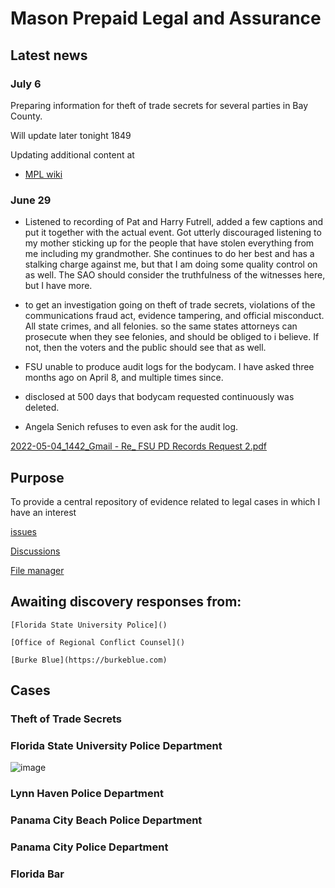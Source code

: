# Mason Prepaid Legal and Assurance

## Latest news

### July 6
Preparing information for theft of trade secrets for several parties in Bay County.

Will update later tonight 
1849


Updating additional content at
- [MPL wiki](https://github.com/mconsulting/mpl/wiki)

### June 29
- Listened to recording of Pat and Harry Futrell, added a few captions and put it together with the actual event.  Got utterly discouraged listening to my mother sticking up for the people that have stolen everything from me including my grandmother.  She continues to do her best and has a stalking charge against me, but that I am doing some quality control on as well.  The SAO should consider the truthfulness of the witnesses here, but I have more.
-  to get an investigation going on theft of trade secrets, violations of the communications fraud act, evidence tampering, and official misconduct.  All state crimes, and all felonies. so the same states attorneys can prosecute when they see felonies, and should be obliged to i believe.  If not, then the voters and the public should see that as well.

- FSU unable to produce audit logs for the bodycam.  I have asked three months ago on April 8, and multiple times since.
- disclosed at 500 days that bodycam requested continuously was deleted.
- Angela Senich refuses to even ask for the audit log.

[2022-05-04_1442_Gmail - Re_ FSU PD Records Request 2.pdf](https://github.com/mconsulting/legal/files/8764516/2022-05-04_1442_Gmail.-.Re_.FSU.PD.Records.Request.2.pdf)

## Purpose
To provide a central repository of evidence related to legal cases in which I have an interest

[issues](https://github.com/mconsulting/legal/issues)

[Discussions](https://github.com/mconsulting/legal/issues)



[File manager](PythonFileManager/PythonFileManager.py)

## Awaiting discovery responses from:

    [Florida State University Police]()

    [Office of Regional Conflict Counsel]()
    
    [Burke Blue](https://burkeblue.com)


## Cases

### Theft of Trade Secrets
### Florida State University Police Department
![image](https://user-images.githubusercontent.com/11380899/176986750-9a05eca6-65cc-4d0f-8ccc-810ebe9dac51.png)

### Lynn Haven Police Department

### Panama City Beach Police Department

### Panama City Police Department 
### Florida Bar






